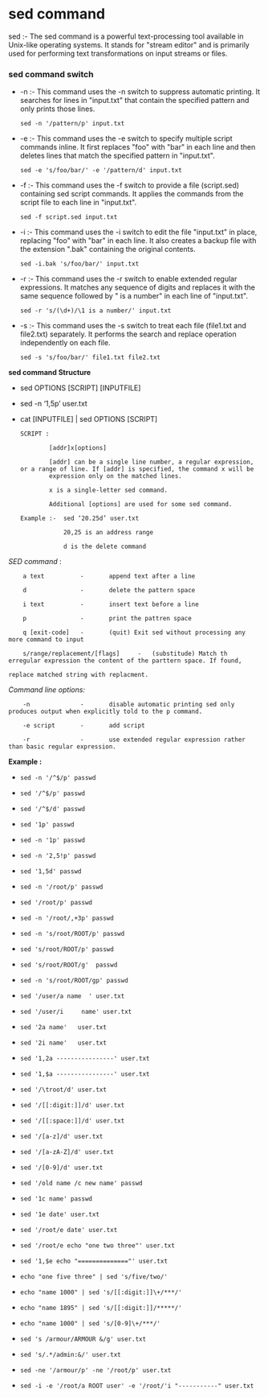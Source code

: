 # sed command 

sed :-	The sed command is a powerful text-processing tool available in Unix-like operating systems. It stands for "stream editor" and is primarily used for performing text transformations on input streams or files.
			
### sed command switch 

-   -n 	:-	This command uses the -n switch to suppress automatic printing. It searches for lines in "input.txt" that contain the specified pattern and only prints those lines.
			
    ```
    sed -n '/pattern/p' input.txt
    ```
-   -e									:-							This command uses the -e switch to specify multiple script commands inline. It first replaces "foo"
																				with "bar" in each line and then deletes lines that match the specified pattern in "input.txt".
	```
    sed -e 's/foo/bar/' -e '/pattern/d' input.txt
    ```
-   -f										:-							This command uses the -f switch to provide a file (script.sed) containing sed script commands. It 
																				applies the commands from the script file to each line in "input.txt".
    ```
    sed -f script.sed input.txt
    ```
-   -i										:-							This command uses the -i switch to edit the file "input.txt" in place, replacing "foo" with "bar" in 
																				each line. It also creates a backup file with the extension ".bak" containing the original contents.
    ```
    sed -i.bak 's/foo/bar/' input.txt
	```
-   -r										:-							This command uses the -r switch to enable extended regular expressions. It matches any sequence 
																				of digits and replaces it with the same sequence followed by " is a number" in each line of 
																				"input.txt".
    ```
    sed -r 's/(\d+)/\1 is a number/' input.txt
    ```
-   -s									:-							This command uses the -s switch to treat each file (file1.txt and file2.txt) separately. It performs the 
																				search and replace operation independently on each file.
	```
    sed -s 's/foo/bar/' file1.txt file2.txt
    ```


**sed command Structure** 
		
- 	sed OPTIONS [SCRIPT] [INPUTFILE]
		
-	sed -n ‘1,5p’ user.txt
			
- 	cat [INPUTFILE] | sed OPTIONS [SCRIPT]
			
		SCRIPT :
			
				[addr]x[options]				
				
				[addr] can be a single line number, a regular expression, or a range of line. If [addr] is specified, the command x will be 
				expression only on the matched lines. 
				
				x is a single-letter sed command.
												
				Additional [options] are used for some sed command.
				
		Example :-  sed ‘20.25d’ user.txt
				
				    20,25 is an address range 
						
					d is the delete command 
						
*SED command* :
		
	    a text 	        -	    append text after a line 
				
		d 			    -	    delete the pattern space 
				
    	i text		    -		insert text before a line 
				
		p 			    -		print the pattren space 
				
		q [exit-code]	-	    (quit) Exit sed without processing any more command to input 
				
		s/range/replacement/[flags]		-	(substitude) Match th erregular expression the content of the parttern space. If found,
																							replace matched string with replacment.
				
_Command line options:_
				
		-n  			-		disable automatic printing sed only produces output when explicitly told to the p command.
				
		-e script 		-		add script 
				
		-r 				-		use extended regular expression rather than basic regular expression.
				

**Example :**

-   ```
	sed -n '/^$/p' passwd 						 
	```
-   ```	
	sed '/^$/p' passwd 	 
    ```
-   ```
	sed '/^$/d' passwd 	
    ```
-   ```
	sed '1p' passwd 	 
    ```
-   ```
	sed -n '1p' passwd	 
    ```
-   ```
	sed -n '2,5!p' passwd  
    ```
-   ```
	sed '1,5d' passwd				 
    ```
-   ```
	sed -n '/root/p' passwd 	 
    ```
-   ```
	sed '/root/p' passwd 			 
    ```
-   ```
	sed -n '/root/,+3p' passwd 
    ```
-   ```
	sed -n 's/root/ROOT/p' passwd 
	```
-   ```
	sed 's/root/ROOT/p' passwd 		 
    ```
-   ```
	sed 's/root/ROOT/g'	 passwd 				 
    ```
-   ```
	sed -n 's/root/ROOT/gp' passwd 
    ```
-   ```
	sed '/user/a name  ' user.txt  
    ```
-   ```
	sed '/user/i	 name' user.txt	 
    ```
-   ```
	sed '2a name'	user.txt			 
    ```
-   ```
	sed '2i name'	user.txt 			 
    ```
-   ```
	sed '1,2a ----------------' user.txt	 
    ```
-   ```
	sed '1,$a ----------------' user.txt		  
    ```
-   ```
	sed '/\troot/d' user.txt								 
    ```
-   ```
	sed '/[[:digit:]]/d' user.txt							 
    ```
-   ```
	sed '/[[:space:]]/d' user.txt 						
    ```
-   ```
	sed '/[a-z]/d' user.txt							 		 
    ```
-   ```
	sed '/[a-zA-Z]/d' user.txt							  		
    ```
-   ```
	sed '/[0-9]/d' user.txt 								 
    ```
-   ```
	sed '/old name /c new name' passwd				
    ```
-   ```
	sed '1c name' passwd	 						 
    ```
-   ```
	sed '1e date' user.txt 									
    ```
-   ```
	sed '/root/e date' user.txt						 
    ```
-   ```
	sed '/root/e echo "one two three"' user.txt 
    ```
-   ```
	sed '1,$e echo "=============="' user.txt	
    ```
-   ```
	echo "one five three" | sed 's/five/two/' 			
    ```
-   ```
	echo "name 1000" | sed 's/[[:digit:]]\+/***/'	
    ```
-   ```
	echo "name 1895" | sed 's/[[:digit:]]/*****/'	
    ```
-   ```
	echo "name 1000" | sed 's/[0-9]\+/***/'		
    ```
-   ```
	sed 's /armour/ARMOUR &/g' user.txt						
    ```
-   ```	
	sed 's/.*/admin:&/' user.txt			 
	```
-   ```	
	sed -ne '/armour/p' -ne '/root/p' user.txt					    
    ```
-   ```
	sed -i -e '/root/a ROOT user' -e '/root/'i "-----------" user.txt
    ```
	 